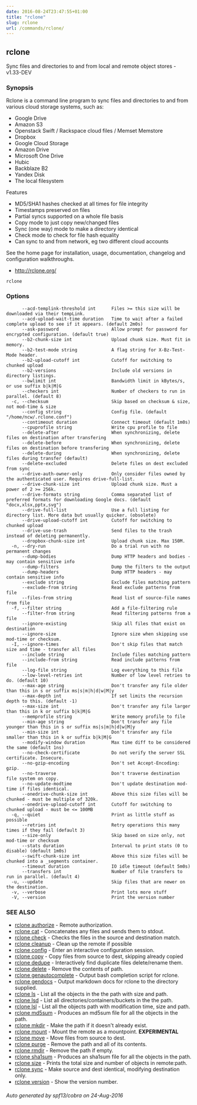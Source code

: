 ```yaml
---
date: 2016-08-24T23:47:55+01:00
title: "rclone"
slug: rclone
url: /commands/rclone/
---
```

## rclone

Sync files and directories to and from local and remote object stores - v1.33-DEV

### Synopsis



Rclone is a command line program to sync files and directories to and
from various cloud storage systems, such as:

  * Google Drive
  * Amazon S3
  * Openstack Swift / Rackspace cloud files / Memset Memstore
  * Dropbox
  * Google Cloud Storage
  * Amazon Drive
  * Microsoft One Drive
  * Hubic
  * Backblaze B2
  * Yandex Disk
  * The local filesystem

Features

  * MD5/SHA1 hashes checked at all times for file integrity
  * Timestamps preserved on files
  * Partial syncs supported on a whole file basis
  * Copy mode to just copy new/changed files
  * Sync (one way) mode to make a directory identical
  * Check mode to check for file hash equality
  * Can sync to and from network, eg two different cloud accounts

See the home page for installation, usage, documentation, changelog
and configuration walkthroughs.

  * http://rclone.org/


```
rclone
```

### Options

```
      --acd-templink-threshold int      Files >= this size will be downloaded via their tempLink.
      --acd-upload-wait-time duration   Time to wait after a failed complete upload to see if it appears. (default 2m0s)
      --ask-password                    Allow prompt for password for encrypted configuration. (default true)
      --b2-chunk-size int               Upload chunk size. Must fit in memory.
      --b2-test-mode string             A flag string for X-Bz-Test-Mode header.
      --b2-upload-cutoff int            Cutoff for switching to chunked upload
      --b2-versions                     Include old versions in directory listings.
      --bwlimit int                     Bandwidth limit in kBytes/s, or use suffix b|k|M|G
      --checkers int                    Number of checkers to run in parallel. (default 8)
  -c, --checksum                        Skip based on checksum & size, not mod-time & size
      --config string                   Config file. (default "/home/ncw/.rclone.conf")
      --contimeout duration             Connect timeout (default 1m0s)
      --cpuprofile string               Write cpu profile to file
      --delete-after                    When synchronizing, delete files on destination after transfering
      --delete-before                   When synchronizing, delete files on destination before transfering
      --delete-during                   When synchronizing, delete files during transfer (default)
      --delete-excluded                 Delete files on dest excluded from sync
      --drive-auth-owner-only           Only consider files owned by the authenticated user. Requires drive-full-list.
      --drive-chunk-size int            Upload chunk size. Must a power of 2 >= 256k.
      --drive-formats string            Comma separated list of preferred formats for downloading Google docs. (default "docx,xlsx,pptx,svg")
      --drive-full-list                 Use a full listing for directory list. More data but usually quicker. (obsolete)
      --drive-upload-cutoff int         Cutoff for switching to chunked upload
      --drive-use-trash                 Send files to the trash instead of deleting permanently.
      --dropbox-chunk-size int          Upload chunk size. Max 150M.
  -n, --dry-run                         Do a trial run with no permanent changes
      --dump-bodies                     Dump HTTP headers and bodies - may contain sensitive info
      --dump-filters                    Dump the filters to the output
      --dump-headers                    Dump HTTP headers - may contain sensitive info
      --exclude string                  Exclude files matching pattern
      --exclude-from string             Read exclude patterns from file
      --files-from string               Read list of source-file names from file
  -f, --filter string                   Add a file-filtering rule
      --filter-from string              Read filtering patterns from a file
      --ignore-existing                 Skip all files that exist on destination
      --ignore-size                     Ignore size when skipping use mod-time or checksum.
  -I, --ignore-times                    Don't skip files that match size and time - transfer all files
      --include string                  Include files matching pattern
      --include-from string             Read include patterns from file
      --log-file string                 Log everything to this file
      --low-level-retries int           Number of low level retries to do. (default 10)
      --max-age string                  Don't transfer any file older than this in s or suffix ms|s|m|h|d|w|M|y
      --max-depth int                   If set limits the recursion depth to this. (default -1)
      --max-size int                    Don't transfer any file larger than this in k or suffix b|k|M|G
      --memprofile string               Write memory profile to file
      --min-age string                  Don't transfer any file younger than this in s or suffix ms|s|m|h|d|w|M|y
      --min-size int                    Don't transfer any file smaller than this in k or suffix b|k|M|G
      --modify-window duration          Max time diff to be considered the same (default 1ns)
      --no-check-certificate            Do not verify the server SSL certificate. Insecure.
      --no-gzip-encoding                Don't set Accept-Encoding: gzip.
      --no-traverse                     Don't traverse destination file system on copy.
      --no-update-modtime               Don't update destination mod-time if files identical.
      --onedrive-chunk-size int         Above this size files will be chunked - must be multiple of 320k.
      --onedrive-upload-cutoff int      Cutoff for switching to chunked upload - must be <= 100MB
  -q, --quiet                           Print as little stuff as possible
      --retries int                     Retry operations this many times if they fail (default 3)
      --size-only                       Skip based on size only, not mod-time or checksum
      --stats duration                  Interval to print stats (0 to disable) (default 1m0s)
      --swift-chunk-size int            Above this size files will be chunked into a _segments container.
      --timeout duration                IO idle timeout (default 5m0s)
      --transfers int                   Number of file transfers to run in parallel. (default 4)
  -u, --update                          Skip files that are newer on the destination.
  -v, --verbose                         Print lots more stuff
  -V, --version                         Print the version number
```

### SEE ALSO
* [rclone authorize](/commands/rclone_authorize/)	 - Remote authorization.
* [rclone cat](/commands/rclone_cat/)	 - Concatenates any files and sends them to stdout.
* [rclone check](/commands/rclone_check/)	 - Checks the files in the source and destination match.
* [rclone cleanup](/commands/rclone_cleanup/)	 - Clean up the remote if possible
* [rclone config](/commands/rclone_config/)	 - Enter an interactive configuration session.
* [rclone copy](/commands/rclone_copy/)	 - Copy files from source to dest, skipping already copied
* [rclone dedupe](/commands/rclone_dedupe/)	 - Interactively find duplicate files delete/rename them.
* [rclone delete](/commands/rclone_delete/)	 - Remove the contents of path.
* [rclone genautocomplete](/commands/rclone_genautocomplete/)	 - Output bash completion script for rclone.
* [rclone gendocs](/commands/rclone_gendocs/)	 - Output markdown docs for rclone to the directory supplied.
* [rclone ls](/commands/rclone_ls/)	 - List all the objects in the the path with size and path.
* [rclone lsd](/commands/rclone_lsd/)	 - List all directories/containers/buckets in the the path.
* [rclone lsl](/commands/rclone_lsl/)	 - List all the objects path with modification time, size and path.
* [rclone md5sum](/commands/rclone_md5sum/)	 - Produces an md5sum file for all the objects in the path.
* [rclone mkdir](/commands/rclone_mkdir/)	 - Make the path if it doesn't already exist.
* [rclone mount](/commands/rclone_mount/)	 - Mount the remote as a mountpoint. **EXPERIMENTAL**
* [rclone move](/commands/rclone_move/)	 - Move files from source to dest.
* [rclone purge](/commands/rclone_purge/)	 - Remove the path and all of its contents.
* [rclone rmdir](/commands/rclone_rmdir/)	 - Remove the path if empty.
* [rclone sha1sum](/commands/rclone_sha1sum/)	 - Produces an sha1sum file for all the objects in the path.
* [rclone size](/commands/rclone_size/)	 - Prints the total size and number of objects in remote:path.
* [rclone sync](/commands/rclone_sync/)	 - Make source and dest identical, modifying destination only.
* [rclone version](/commands/rclone_version/)	 - Show the version number.

###### Auto generated by spf13/cobra on 24-Aug-2016
